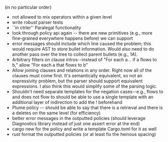 (in no particular order)
- not allowed to mix operators within a given level
- write robust parser tests
- ``in ctrler'' Paralegal functionality
- look through policy api again -- there are new primitives (e.g., more fine-grained everywhere happens before) we can support
- error messages should include which line caused the problem; this would require AST to store bullet information. Would also need to do another pass over the tree to collect parent bullets (e.g., 1A).
- Arbitrary filters on clause intros--instead of "For each a... if a flows to b," allow "For each a that flows to b"
- Allow joining clauses and relations in any order. Right now all of the clauses must come first. It's semantically equivalent, so not an expressivity problem, but the parser should support equivalent expressions. I also think this would simplify some of the parsing logic.
- Shouldn't need separate templates for the negation cases--e.g., flows to and does not flow to should be able to use a single template with an additional layer of indirection to add the ! beforehand
- Plume policy -- should be able to say that there is a retrieval and there is a deletes on the same level (for efficiency)
- better error messages in the outputted policies (should leverage Diagnostics library instead of just one assert error at the end)
- cargo new for the policy and write a template Cargo.toml for it as well
- rust format the outputted policies (or at least fix the heinous spacing)